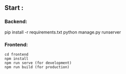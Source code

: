 ## Start :

### Backend:
pip install -r requirements.txt
python manage.py runserver

### Frontend:

```
cd frontend
npm install
npm run serve (for development)
npm run build (for production)
```

<br />
